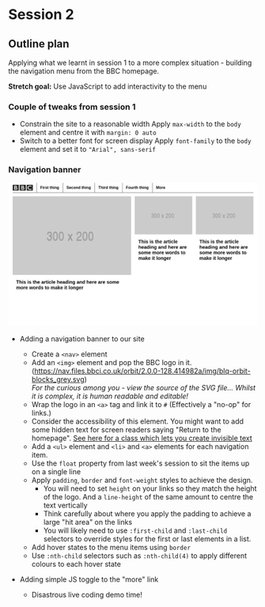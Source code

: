 # Session 2

## Outline plan

Applying what we learnt in session 1 to a more complex situation - building the navigation menu from the BBC homepage.

**Stretch goal:** Use JavaScript to add interactivity to the menu

### Couple of tweaks from session 1

- Constrain the site to a reasonable width
  Apply `max-width` to the `body` element and centre it with `margin: 0 auto`
- Switch to a better font for screen display
  Apply `font-family` to the `body` element and set it to `"Arial", sans-serif`

### Navigation banner

  ![Goal](goal.png)

- Adding a navigation banner to our site
  - Create a `<nav>` element
  - Add an `<img>` element and pop the BBC logo in it. (https://nav.files.bbci.co.uk/orbit/2.0.0-128.414982a/img/blq-orbit-blocks_grey.svg)  
  _For the curious among you - view the source of the SVG file... Whilst it is complex, it is human readable and editable!_
  - Wrap the logo in an `<a>` tag and link it to `#` (Effectively a "no-op" for links.)
  - Consider the accessibility of this element. You might want to add some hidden text for screen readers saying "Return to the homepage". [See here for a class which lets you create invisible text](https://github.com/h5bp/html5-boilerplate/blob/86df1ead6fbaddd28ea95be727810571144ff797/dist/css/main.css#L129)
  - Add a `<ul>` element and `<li>` and `<a>` elements for each navigation item.
  - Use the `float` property from last week's session to sit the items up on a single line
  - Apply `padding`, `border` and `font-weight` styles to achieve the design.  
    - You will need to set `height` on your links so they match the height of the logo. And a `line-height` of the same amount to centre the text vertically
    - Think carefully about where you apply the padding to achieve a large "hit area" on the links
    - You will likely need to use `:first-child` and `:last-child` selectors to override styles for the first or last elements in a list.
  - Add hover states to the menu items using `border`
  - Use `:nth-child` selectors such as `:nth-child(4)` to apply different colours to each hover state

- Adding simple JS toggle to the "more" link
  - Disastrous live coding demo time!
